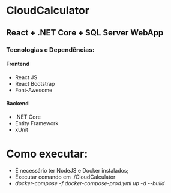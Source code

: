 # CloudCalculator

## React + .NET Core + SQL Server WebApp

### Tecnologias e Dependências:

#### Frontend
- React JS
- React Bootstrap
- Font-Awesome

#### Backend
- .NET Core
- Entity Framework
- xUnit

# Como executar:
- É necessário ter NodeJS e Docker instalados;
- Executar comando em ./CloudCalculator
- _docker-compose -f docker-compose-prod.yml up -d --build_

